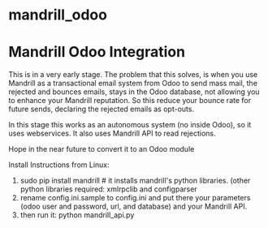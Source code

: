 # mandrill_odoo
Mandrill Odoo Integration 
=========================

This is in a very early stage. The problem that this solves, is when you use Mandrill as a transactional email system from Odoo to send mass mail, the rejected and bounces emails, stays in the Odoo database, not allowing you to enhance your Mandrill reputation. So this reduce your bounce rate for future sends, declaring the rejected emails as opt-outs.

In this stage this works as an autonomous system (no inside Odoo), so it uses webservices. It also uses Mandrill API to read rejections.

Hope in the near future to convert it to an Odoo module

Install Instructions
from Linux:
1) sudo pip install mandrill # it installs mandrill's python libraries.
(other python libraries required: xmlrpclib and configparser
2) rename config.ini.sample to config.ini and put there your parameters (odoo user and password, url, and database) and your Mandrill API.
3) then run it:
python mandrill_api.py




